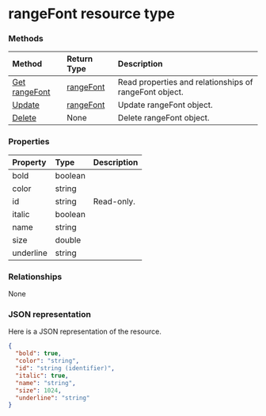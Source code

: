# rangeFont resource type




### Methods

| Method		   | Return Type	|Description|
|:---------------|:--------|:----------|
|[Get rangeFont](../api/rangefont_get.md) | [rangeFont](rangefont.md) |Read properties and relationships of rangeFont object.|
|[Update](../api/rangefont_update.md) | [rangeFont](rangefont.md)	|Update rangeFont object. |
|[Delete](../api/rangefont_delete.md) | None |Delete rangeFont object. |

### Properties
| Property	   | Type	|Description|
|:---------------|:--------|:----------|
|bold|boolean||
|color|string||
|id|string| Read-only.|
|italic|boolean||
|name|string||
|size|double||
|underline|string||

### Relationships
None


### JSON representation

Here is a JSON representation of the resource.

<!-- {
  "blockType": "resource",
  "optionalProperties": [

  ],
  "@odata.type": "microsoft.graph.rangeFont"
}-->

```json
{
  "bold": true,
  "color": "string",
  "id": "string (identifier)",
  "italic": true,
  "name": "string",
  "size": 1024,
  "underline": "string"
}

```

<!-- uuid: 8fcb5dbc-d5aa-4681-8e31-b001d5168d79
2015-10-25 14:57:30 UTC -->
<!-- {
  "type": "#page.annotation",
  "description": "rangeFont resource",
  "keywords": "",
  "section": "documentation",
  "tocPath": ""
}-->